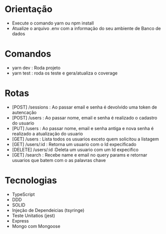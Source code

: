# Orientação
  - Execute o comando yarn ou npm install
  - Atualize o arquivo .env com a informação do seu ambiente de Banco de dados

# Comandos
  - yarn dev : Roda projeto
  - yarn test : roda os teste e gera/atualiza o coverage

# Rotas
  - [POST] /sessions : Ao passar email e senha é devolvido uma token de autencação
  - [POST] /users : Ao passar nome, email e senha é realizado o cadastro do usuario
  - [PUT] /users : Ao passar nome, email e senha antiga e nova senha é realizado a atualização do usuario
  - [GET] /users : Lista todos os usuarios exceto quem solicitou a listagem
  - [GET] /users/:id : Retorna um usuario com o Id expecificado
  - [DELETE] /users/:id :Deleta um usuario com um Id expecifico
  - [GET] /search : Recebe name e email no query params e retornar usuarios que batem com o as palavras chave


# Tecnologias
  - TypeScript
  - DDD
  - SOLID
  - Injeção de Dependeicias (tsyringe)
  - Teste Unitatios (jest)
  - Express
  - Mongo com Mongoose


